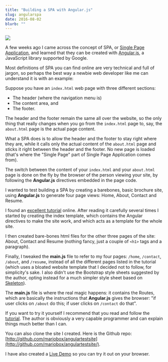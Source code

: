 ```yaml
---
title: "Building a SPA with Angular.js"
slug: angularspa
date: 2016-08-02
blurb: ""
---
```


<img src="/img/angularjs.png" class="profile">


A few weeks ago I came across the concept of SPA, or [Single Page Application](https://en.wikipedia.org/wiki/Single-page_application), and learned that they can be created with [Angular.js](https://angularjs.org/), a JavaScript library supported by Google.

Most definitions of SPA you can find online are very technical and full of jargon, so perhaps the best way a newbie web developer like me can understand it is with an example:

Suppose you have an <code>index.html</code> web page with three different sections: 

* The header (where the navigation menu is)
* The content area, and 
* The footer.

The header and the footer remain the same all over the website, so the only thing that really changes when you go from the <code>index.html</code> page to, say, the <code>about.html</code> page is the actual page content. 

What a SPA does is to allow the header and the footer to stay right where they are, while it calls only the actual content of the <code>about.html</code> page and sticks it right between the header and the footer. No new page is loaded (that's where the "Single Page" part of Single Page Application comes from).

The switch between the content of your <code>index.html</code> and your <code>about.html</code> page is done on the fly by the browser of the person viewing your site, by following the **Angular.js** directives embedded in the page code.

I wanted to test building a SPA by creating a barebones, basic brochure site, using **Angular.js** to generate four page views: Home, About, Contact and Resume.

I found an [excellent tutorial](https://www.airpair.com/angularjs/building-angularjs-app-tutorial) online. After reading it carefully several times I started by creating the index template, which contains the Angular directives to make the site work, and which acts as a template for the whole site. 

I then created bare-bones html files for the other three pages of the site: About, Contact and Resume (nothing fancy, just a couple of `<h1>` tags and a paragraph).

Finally, I tweaked the **main.js** file to refer to my four pages: <code>/home</code>, <code>/contact</code>, <code>/about</code>, and <code>/resume</code>, instead of all the different pages listed in the tutorial (which uses a bloated website template that I decided not to follow, for simplicity's sake. I also didn't use the Bootstrap style sheets suggested by the author, opting instead for a much simpler style sheet based on [Skeleton](http://getskeleton.com)). 

The **main.js** file is where the real magic happens: it contains the Routes, which are basically the instructions that **Angular.js** gives the browser: "if user clicks on <code>/about</code> do this; if user clicks on <code>/contact</code> do that".

If you want to try it yourself I recommend that you read and follow the [tutorial](https://www.airpair.com/angularjs/building-angularjs-app-tutorial). The author is obviously a very capable programmer and can explain things much better than I can.

You can also clone the site I created. Here is the Github repo: [http://github.com/mariobox/angulartestsite](http://github.com/mariobox/angulartestsite/).

I have also created a [Live Demo](http://mariobox.github.io/angulartestsite) so you can try it out on your browser.
